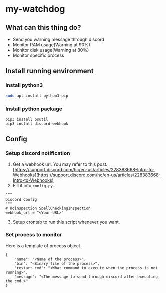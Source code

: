 # my-watchdog
## What can this thing do?
* Send you warning message through discord
* Monitor RAM usage(Warning at 90%)
* Monitor disk usage(Warning at 80%)
* Monitor specific process

## Install running environment
### Install python3
```bash
sudo apt install python3-pip
```
### Install python package
```commandline
pip3 install psutil
pip3 install discord-webhook
```

## Config
### Setup discord notification
1. Get a webhook url. You may refer to this post.  
[https://support.discord.com/hc/en-us/articles/228383668-Intro-to-Webhooks](https://support.discord.com/hc/en-us/articles/228383668-Intro-to-Webhooks)  
2. Fill it into `config.py`.
```python3
"""
Discord Config
"""
# noinspection SpellCheckingInspection
webhook_url = "<Your-URL>"
```
3.  Setup crontab to run this script whenever you want.
### Set process to monitor
Here is a template of process object.
```python3
{
    "name": "<Name of the process>",
    "bin": "<Binary file of the process>",
    "restart_cmd": "<What command to execute when the process is not running>",
    "message": "<The message to send through discord after executing the cmd.>"
}
```
